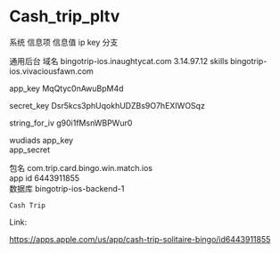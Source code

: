 # Cash_trip_pltv

系统	信息项	信息值	ip	key	分支	

通用后台	域名	bingotrip-ios.inaughtycat.com	3.14.97.12		skills	bingotrip-ios.vivaciousfawn.com

 app_key	MqQtyc0nAwuBpM4d				
	
 secret_key	Dsr5kcs3phUqokhUDZBs9O7hEXIWOSqz				
	
 string_for_iv	g90i1fMsnWBPWur0				

 wudiads	app_key	 				
 app_secret					
						
  包名		com.trip.card.bingo.win.match.ios				
  app id		6443911855				
  数据库		bingotrip-ios-backend-1				
						
	Cash Trip				
						
Link: 

https://apps.apple.com/us/app/cash-trip-solitaire-bingo/id6443911855

